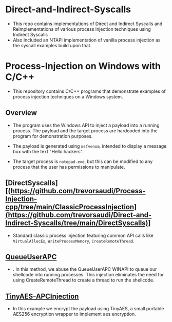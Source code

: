 # Direct-and-Indirect-Syscalls

- This repo contains implementations of Direct and Indirect Syscalls and Reimplementations of various process injection techniques using Indirect Syscalls
- Also Included an NTAPI implementation of vanilla process injection as the syscall examples build upon that.


# Process-Injection on Windows with C/C++

- This repository contains C/C++  programs that demonstrate examples of process injection techniques on a Windows system.

## Overview

- The program uses the Windows API to inject a payload into a running process. The payload and the target process are hardcoded into the program for demonstration purposes.

- The payload is generated using `msfvenom`, intended to display a message box with the text "Hello hackers".

- The target process is `notepad.exe`, but this can be modified to any process that the user has permissions to manipulate.

## [DirectSyscalls][(https://github.com/trevorsaudi/Process-Injection-cpp/tree/main/ClassicProcessInjection](https://github.com/trevorsaudi/Direct-and-Indirect-Syscalls/tree/main/DirectSyscalls)]

- Standard classic process injection featuring common API calls like `VirtualAllocEx`, `WriteProcessMemory`, `CreateRemoteThread`.

## [QueueUserAPC](https://github.com/trevorsaudi/Process-Injection-cpp/tree/main/QueueUserAPC)

- . In this method, we abuse the QueueUserAPC WINAPI to queue our shellcode into running processes. This injection eliminates the need for using CreateRemoteThread to create a thread to run the shellcode.


## [TinyAES-APCInjection](https://github.com/trevorsaudi/Process-Injection-cpp/tree/main/TinyAES-APCInjection)

- In this example we encrypt the payload using TinyAES, a small portable AES256 encryption wrapper to implement aes encryption.

